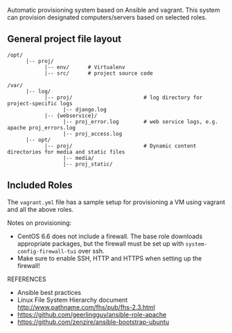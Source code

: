 Automatic provisioning system based on Ansible and vagrant.
This system can provision designated computers/servers based on selected roles.
<br />


## General project file layout

    /opt/
          |-- proj/
                |-- env/      # Virtualenv
                |-- src/      # project source code

    /var/
          |-- log/
                |-- proj/                       # log directory for project-specific logs
                      |-- django.log            
                |-- {webservice}/
                      |-- proj_error.log        # web service logs, e.g. apache proj_errors.log
                      |-- proj_access.log
          |-- opt/
                |-- proj/                       # Dynamic content directories for media and static files
                      |-- media/
                      |-- proj_static/


## Included Roles


The `vagrant.yml` file has a sample setup for provisioning a VM using vagrant and all the above roles.

Notes on provisioning:
* CentOS 6.6 does not include a firewall. The base role downloads appropriate packages, but the firewall must be set up with `system-config-firewall-tui` over ssh.
* Make sure to enable SSH, HTTP and HTTPS when setting up the firewall!


REFERENCES
* Ansible best practices
* Linux File System Hierarchy document http://www.pathname.com/fhs/pub/fhs-2.3.html
* https://github.com/geerlingguy/ansible-role-apache
* https://github.com/zenzire/ansible-bootstrap-ubuntu
